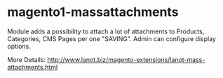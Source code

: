 # magento1-massattachments

Module adds a possibility to attach a lot of attachments to Products, Categories, CMS Pages per one "SAVING".
Admin can configure display options.

More Details: http://www.lanot.biz/magento-extensions/lanot-mass-attachments.html